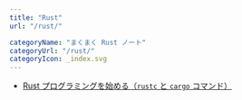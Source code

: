 ```yaml
---
title: "Rust"
url: "/rust/"

categoryName: "まくまく Rust ノート"
categoryUrl: "/rust/"
categoryIcon: _index.svg
---
```


- [Rust プログラミングを始める（`rustc` と `cargo` コマンド）](/p/96o6xfv/)


